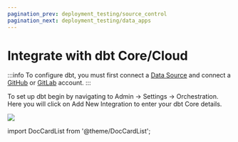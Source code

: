 ```yaml
---
pagination_prev: deployment_testing/source_control
pagination_next: deployment_testing/data_apps
---
```


# Integrate with dbt Core/Cloud

:::info
To configure dbt, you must first connect a [Data Source](data_sources) and connect a [GitHub](source_control/github) or [GitLab](source_control/gitlab) account.
:::

To set up dbt begin by navigating to Admin -> Settings -> Orchestration. Here you will click on Add New Integration to enter your dbt Core details.

![](/img/dbt_cloud_setup.png)

import DocCardList from '@theme/DocCardList';

<DocCardList />